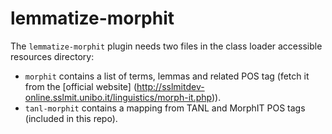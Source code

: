 lemmatize-morphit
=================

The `lemmatize-morphit` plugin needs two files in the class loader accessible resources directory:

- `morphit` contains a list of terms, lemmas and related POS tag (fetch it from the [official website]
(http://sslmitdev-online.sslmit.unibo.it/linguistics/morph-it.php)).
- `tanl-morphit` contains a mapping from TANL and MorphIT POS tags (included in this repo).
